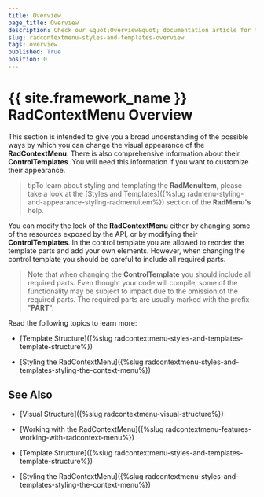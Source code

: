 ```yaml
---
title: Overview
page_title: Overview
description: Check our &quot;Overview&quot; documentation article for the RadContextMenu {{ site.framework_name }} control.
slug: radcontextmenu-styles-and-templates-overview
tags: overview
published: True
position: 0
---
```


# {{ site.framework_name }} RadContextMenu Overview

This section is intended to give you a broad understanding of the possible ways by which you can change the visual appearance of the __RadContextMenu__. There is also comprehensive information about their __ControlTemplates__. You will need this information if you want to customize their appearance.

>tipTo learn about styling and templating the __RadMenuItem__, please take a look at the [Styles and Templates]({%slug radmenu-styling-and-appearance-styling-radmenuitem%}) section of the __RadMenu's__ help.

You can modify the look of the __RadContextMenu__ either by changing some of the resources exposed by the API, or by modifying their __ControlTemplates__. In the control template you are allowed to reorder the template parts and add your own elements. However, when changing the control template you should be careful to include all required parts.

>Note that when changing the __ControlTemplate__ you should include all required parts. Even thought your code will compile, some of the functionality may be subject to impact due to the omission of the required parts. The required parts are usually marked with the prefix "__PART__".

Read the following topics to learn more:

* [Template Structure]({%slug radcontextmenu-styles-and-templates-template-structure%})

* [Styling the RadContextMenu]({%slug radcontextmenu-styles-and-templates-styling-the-context-menu%})

## See Also

 * [Visual Structure]({%slug radcontextmenu-visual-structure%})

 * [Working with the RadContextMenu]({%slug radcontextmenu-features-working-with-radcontext-menu%})

 * [Template Structure]({%slug radcontextmenu-styles-and-templates-template-structure%})

 * [Styling the RadContextMenu]({%slug radcontextmenu-styles-and-templates-styling-the-context-menu%})
